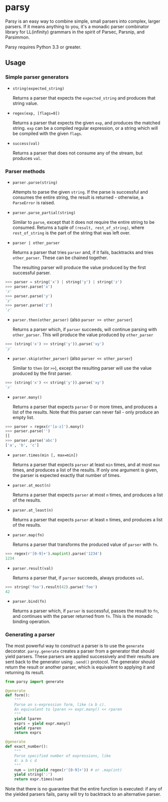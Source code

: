 # parsy

Parsy is an easy way to combine simple, small parsers into complex,
larger parsers.  If it means anything to you, it's a monadic parser
combinator library for LL(infinity) grammars in the spirit of Parsec,
Parsnip, and Parsimmon.

Parsy requires Python 3.3 or greater.

## Usage

### Simple parser generators

* `string(expected_string)`

    Returns a parser that expects the `expected_string` and produces
    that string value.

* `regex(exp, [flags=0])`

    Returns a parser that expects the given `exp`, and produces the
    matched string.  `exp` can be a compiled regular expression, or a
    string which will be compiled with the given `flags`.

* `success(val)`

    Returns a parser that does not consume any of the stream, but produces
    `val`.

### Parser methods

* `parser.parse(string)`

    Attempts to parse the given `string`.  If the parse is successful and
    consumes the entire string, the result is returned - otherwise, a
    `ParseError` is raised.

* `parser.parse_partial(string)`

    Similar to `parse`, except that it does not require the entire string
    to be consumed.  Returns a tuple of `(result, rest_of_string)`, where
    `rest_of_string` is the part of the string that was left over.

* `parser | other_parser`

    Returns a parser that tries `parser` and, if it fails, backtracks and
    tries `other_parser`.  These can be chained together.

    The resulting parser will produce the value produced by the first
    successful parser.

``` python
>>> parser = string('x') | string('y') | string('z')
>>> parser.parse('x')
'x'
>>> parser.parse('y')
'y'
>>> parser.parse('z')
'z'
```

* `parser.then(other_parser)` (also `parser >> other_parser`)

    Returns a parser which, if `parser` succeeds, will continue parsing with
    `other_parser`.  This will produce the value produced by `other_parser`

``` python
>>> (string('x') >> string('y')).parse('xy')
'y'
```

* `parser.skip(other_parser)` (also `parser << other_parser`)

    Similar to `then` (or `>>`), except the resulting parser will use the
    value produced by the first parser.

``` python
>>> (string('x') << string('y')).parse('xy')
'x'
```

* `parser.many()`

    Returns a parser that expects `parser` 0 or more times, and produces
    a list of the results.  Note that this parser can never fail -
    only produce an empty list.

``` python
>>> parser = regex(r'[a-z]').many()
>>> parser.parse('')
[]
>>> parser.parse('abc')
['a', 'b', 'c']
```

* `parser.times(min [, max=min])`

    Returns a parser that expects `parser` at least `min` times, and
    at most `max` times, and produces a list of the results.  If only
    one argument is given, the parser is expected exactly that number
    of times.

* `parser.at_most(n)`

    Returns a parser that expects `parser` at most `n` times, and produces
    a list of the results.

* `parser.at_least(n)`

    Returns a parser that expects `parser` at least `n` times, and
    produces a list of the results.

* `parser.map(fn)`

    Returns a parser that transforms the produced value of `parser` with
    `fn`.

``` python
>>> regex(r'[0-9]+').map(int).parse('1234')
1234
```

* `parser.result(val)`

    Returns a parser that, if `parser` succeeds, always produces `val`.

``` python
>>> string('foo').result(42).parse('foo')
42
```

* `parser.bind(fn)`

    Returns a parser which, if `parser` is successful, passes the result
    to `fn`, and continues with the parser returned from `fn`.  This is
    the monadic binding operation.

### Generating a parser

The most powerful way to construct a parser is to use the `generate`
decorator.  `parsy.generate` creates a parser from a generator that should
yield parsers.  These parsers are applied successively and their results
are sent back to the generator using `.send()` protocol.  The generator
should return the result or another parser, which is equivalent to
applying it and returning its result.
``` python
from parsy import generate

@generate
def form():
    """
    Parse an s-expression form, like (a b c).
    An equivalent to lparen >> expr.many() << rparen
    """
    yield lparen
    exprs = yield expr.many()
    yield rparen
    return exprs

@generate
def exact_number():
    """
    Parse specified number of expressions, like
    4: a b c d
    """
    num = int(yield regex(r'[0-9]+')) # or .map(int)
    yield string(':')
    return expr.times(num)
```

Note that there is no guarantee that the entire function is executed:
if any of the yielded parsers fails, parsy will try to backtrack to an
alternative parser.
